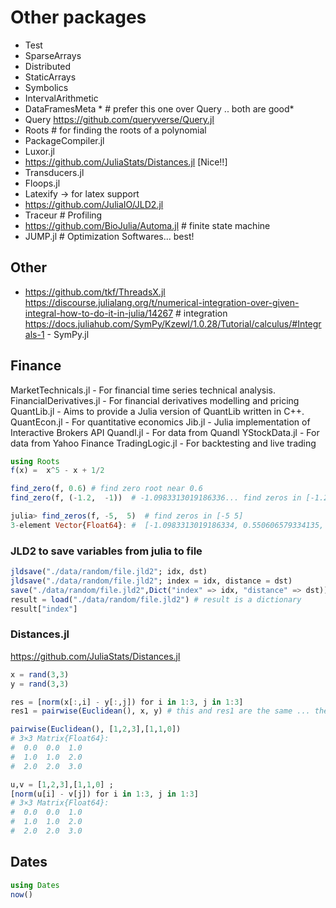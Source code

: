 # Other packages

* Test
* SparseArrays
* Distributed
* StaticArrays
* Symbolics
* IntervalArithmetic 
* DataFramesMeta  * # prefer this one over Query .. both are good*
* Query https://github.com/queryverse/Query.jl
* Roots # for finding the roots of a polynomial
* PackageCompiler.jl
* Luxor.jl
* https://github.com/JuliaStats/Distances.jl  [Nice!!]
* Transducers.jl
* Floops.jl
* Latexify -> for latex support
* https://github.com/JuliaIO/JLD2.jl 
* Traceur # Profiling
* https://github.com/BioJulia/Automa.jl   # finite state machine
* JUMP.jl # Optimization Softwares... best!

## Other

* https://github.com/tkf/ThreadsX.jl
https://discourse.julialang.org/t/numerical-integration-over-given-integral-how-to-do-it-in-julia/14267   # integration
https://docs.juliahub.com/SymPy/KzewI/1.0.28/Tutorial/calculus/#Integrals-1 - SymPy.jl

## Finance 

MarketTechnicals.jl - For financial time series technical analysis.
FinancialDerivatives.jl - For financial derivatives modelling and pricing
QuantLib.jl - Aims to provide a Julia version of QuantLib written in C++.
QuantEcon.jl - For quantitative economics
Jib.jl - Julia implementation of Interactive Brokers API
Quandl.jl - For data from Quandl
YStockData.jl - For data from Yahoo Finance
TradingLogic.jl - For backtesting and live trading


```julia
using Roots
f(x) =  x^5 - x + 1/2

find_zero(f, 0.6) # find zero root near 0.6
find_zero(f, (-1.2,  -1))  # -1.0983313019186336... find zeros in [-1.2 -1]

julia> find_zeros(f, -5,  5)  # find zeros in [-5 5]
3-element Vector{Float64}: #  [-1.0983313019186334, 0.550606579334135,  0.7690997031778959 ]
```

### JLD2 to save variables from julia to file 

```julia
jldsave("./data/random/file.jld2"; idx, dst) 
jldsave("./data/random/file.jld2"; index = idx, distance = dst) 
save("./data/random/file.jld2",Dict("index" => idx, "distance" => dst)) # this and above one are the same
result = load("./data/random/file.jld2") # result is a dictionary
result["index"]
```

### Distances.jl 
https://github.com/JuliaStats/Distances.jl

```julia
x = rand(3,3)
y = rand(3,3)

res = [norm(x[:,i] - y[:,j]) for i in 1:3, j in 1:3]
res1 = pairwise(Euclidean(), x, y) # this and res1 are the same ... the distances are columnwise pairwise .. if it is a matrix else they are elementwise in vectors .

pairwise(Euclidean(), [1,2,3],[1,1,0])
# 3×3 Matrix{Float64}:
#  0.0  0.0  1.0
#  1.0  1.0  2.0
#  2.0  2.0  3.0

u,v = [1,2,3],[1,1,0] ; 
[norm(u[i] - v[j]) for i in 1:3, j in 1:3]
# 3×3 Matrix{Float64}:
#  0.0  0.0  1.0
#  1.0  1.0  2.0
#  2.0  2.0  3.0

```

## Dates

```julia
using Dates
now()
```